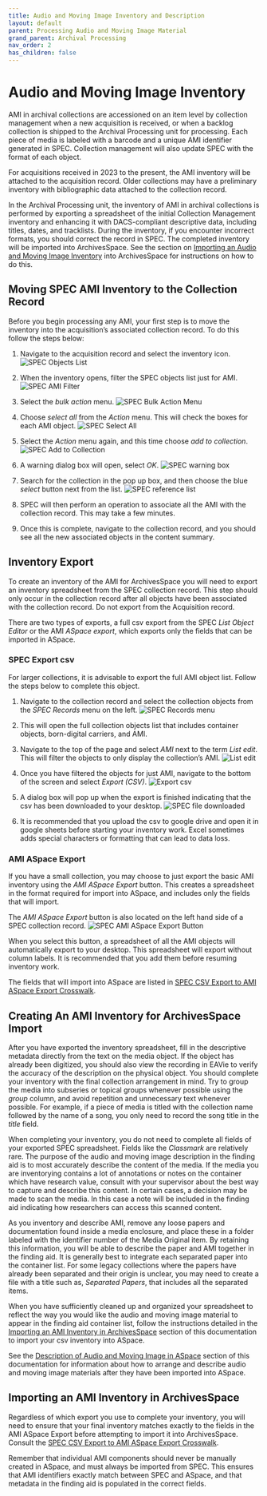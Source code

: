 ```yaml
---
title: Audio and Moving Image Inventory and Description
layout: default
parent: Processing Audio and Moving Image Material
grand_parent: Archival Processing
nav_order: 2
has_children: false
---
```

# **Audio and Moving Image Inventory**
AMI in archival collections are accessioned on an item level by collection management when a new acquisition is received, or when a backlog collection is shipped to the Archival Processing unit for processing. Each piece of media is labeled with a barcode and a unique AMI identifier generated in SPEC. Collection management will also update SPEC with the format of each object. 

For acquisitions received in 2023 to the present, the AMI inventory will be attached to the acquisition record. Older collections may have a preliminary inventory with bibliographic data attached to the collection record. 

In the Archival Processing unit, the inventory of AMI in archival collections is performed by exporting a spreadsheet of the initial Collection Management inventory and enhancing it with DACS-compliant descriptive data, including titles, dates, and tracklists. During the inventory, if you encounter incorrect formats, you should correct the record in SPEC. The completed inventory will be imported into ArchivesSpace. See the section on [Importing an Audio and Moving Image Inventory]() into ArchivesSpace for instructions on how to do this.

## **Moving SPEC AMI Inventory to the Collection Record**
Before you begin processing any AMI, your first step is to move the inventory into the acquisition’s associated collection record. To do this follow the steps below:

1. Navigate to the acquisition record and select the inventory icon.
![SPEC Objects List](/Images/37-SPEC-objects-list.jpg) 

2. When the inventory opens, filter the SPEC objects list just for AMI.
![SPEC AMI Filter](/Images/38-AMI-objects_filter.jpg)

3. Select the _bulk action_ menu.
![SPEC Bulk Action Menu](/Images/39-SPEC-Bulk-Action.jpg)

4. Choose _select all_ from the _Action_ menu. This will check the boxes for each AMI object.
![SPEC Select All](/Images/40-SPEC-Select-All.jpg)

5. Select the _Action_ menu again, and this time choose _add to collection_.
![SPEC Add to Collection](/Images/41-SPEC-add-to-collection.jpg)

6. A warning dialog box will open, select _OK_.
![SPEC warning box](/Images/42-SPEC-Warning.jpg)

7. Search for the collection in the pop up box, and then choose the blue _select_ button next from the list.
![SPEC reference list](/Images/43-SPEC-reference-list.jpg)

8. SPEC will then perform an operation to associate all the AMI with the collection record. This may take a few minutes. 

9. Once this is complete, navigate to the collection record, and you should see all the new associated objects in the content summary. 

## **Inventory Export**
To create an inventory of the AMI for ArchivesSpace you will need to export an inventory spreadsheet from the SPEC collection record. This step should only occur in the collection record after all objects have been associated with the collection record. Do not export from the Acquisition record.

There are two types of exports, a full csv export from the SPEC _List Object Editor_ or the AMI _ASpace export_, which exports only the fields that can be imported in ASpace.

### **SPEC Export csv**
For larger collections, it is advisable to export the full AMI object list. Follow the steps below to complete this object. 

1. Navigate to the collection record and select the collection objects from the _SPEC Records_ menu on the left.
![SPEC Records menu](/Images/44-SPEC-Records-Menu.jpg)

2. This will open the full collection objects list that includes container objects, born-digital carriers, and AMI. 

3. Navigate to the top of the page and select _AMI_ next to the term _List edit_. This will filter the objects to only display the collection’s AMI.
![List edit](/Images/45-SPEC-list-edit.jpg)

4. Once you have filtered the objects for just AMI, navigate to the bottom of the screen and select _Export (CSV)_.
![Export csv](/Images/46-export-csv.png)

5. A dialog box will pop up when the export is finished indicating that the csv has been downloaded to your desktop.
![SPEC file downloaded](/Images/47-SPEC-file-downloaded.jpg)

6. It is recommended that you upload the csv to google drive and open it in google sheets before starting your inventory work. Excel sometimes adds special characters or formatting that can lead to data loss. 

### **AMI ASpace Export**
If you have a small collection, you may choose to just export the basic AMI inventory using the _AMI ASpace Export_ button. This creates a spreadsheet in the format required for import into ASpace, and includes only the fields that will import. 

The _AMI ASpace Export_ button is also located on the left hand side of a SPEC collection record. 
![SPEC AMI ASpace Export Button](/Images/48-AMI-ASpace_export-button.jpg)

When you select this button, a spreadsheet of all the AMI objects will automatically export to your desktop. This spreadsheet will export without column labels. It is recommended that you add them before resuming inventory work. 

The fields that will import into ASpace are listed in [SPEC CSV Export to AMI ASpace Export Crosswalk](/Documents/SPEC_CSV_Export_to_AMI_ASpace_Export_Crosswalk.pdf).

## Creating An AMI Inventory for ArchivesSpace Import
After you have exported the inventory spreadsheet, fill in the descriptive metadata directly from the text on the media object. If the object has already been digitized, you should also view the recording in EAVie to verify the accuracy of the description on the physical object. You should complete your inventory with the final collection arrangement in mind. Try to group the media into subseries or topical groups whenever possible using the _group_ column, and avoid repetition and unnecessary text whenever possible. For example, if a piece of media is titled with the collection name followed by the name of a song, you only need to record the song title in the _title_ field.

When completing your inventory, you do not need to complete all fields of your exported SPEC spreadsheet. Fields like the _Classmark_ are relatively rare. The purpose of the audio and moving image description in the finding aid is to most accurately describe the content of the media. If the media you are inventorying contains a lot of annotations or notes on the container which have research value, consult with your supervisor about the best way to capture and describe this content. In certain cases, a decision may be made to scan the media. In this case a note will be included in the finding aid indicating how researchers can access this scanned content.

As you inventory and describe AMI, remove any loose papers and documentation found inside a media enclosure, and place these in a folder labeled with the identifier number of the Media Original item. By retaining this information, you will be able to describe the paper and AMI together in the finding aid. It is generally best to integrate each separated paper into the container list. For some legacy collections where the papers have already been separated and their origin is unclear, you may need to create a file with a title such as, _Separated Papers_, that includes all the separated items. 

When you have sufficiently cleaned up and organized your spreadsheet to reflect the way you would like the audio and moving image material to appear in the finding aid container list, follow the instructions detailed in the [Importing an AMI Inventory in ArchivesSpace]() section of this documentation to import your csv inventory into ASpace. 

See the [Description of Audio and Moving Image in ASpace]() section of this documentation for information about how to arrange and describe audio and moving image materials after they have been imported into ASpace.

## **Importing an AMI Inventory in ArchivesSpace**
Regardless of which export you use to complete your inventory, you will need to ensure that your final inventory matches exactly to the fields in the AMI ASpace Export before attempting to import it into ArchivesSpace. Consult the [SPEC CSV Export to AMI ASpace Export Crosswalk](/Documents/SPEC_CSV_Export_to_AMI_ASpace_Export_Crosswalk.pdf).

Remember that individual AMI components should never be manually created in ASpace, and must always be imported from SPEC. This ensures that AMI identifiers exactly match between SPEC and ASpace, and that metadata in the finding aid is populated in the correct fields. 



